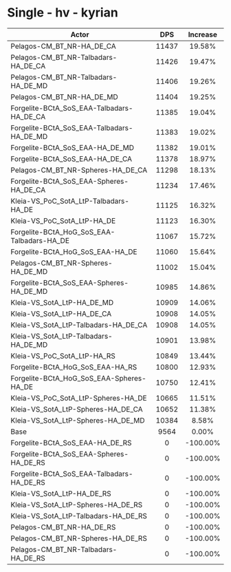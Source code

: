 # Single - hv - kyrian
| Actor | DPS | Increase |
|---|:---:|:---:|
|Pelagos-CM_BT_NR-HA_DE_CA|11437|19.58%|
|Pelagos-CM_BT_NR-Talbadars-HA_DE_CA|11426|19.47%|
|Pelagos-CM_BT_NR-Talbadars-HA_DE_MD|11406|19.26%|
|Pelagos-CM_BT_NR-HA_DE_MD|11404|19.25%|
|Forgelite-BCtA_SoS_EAA-Talbadars-HA_DE_CA|11385|19.04%|
|Forgelite-BCtA_SoS_EAA-Talbadars-HA_DE_MD|11383|19.02%|
|Forgelite-BCtA_SoS_EAA-HA_DE_MD|11382|19.01%|
|Forgelite-BCtA_SoS_EAA-HA_DE_CA|11378|18.97%|
|Pelagos-CM_BT_NR-Spheres-HA_DE_CA|11298|18.13%|
|Forgelite-BCtA_SoS_EAA-Spheres-HA_DE_CA|11234|17.46%|
|Kleia-VS_PoC_SotA_LtP-Talbadars-HA_DE|11125|16.32%|
|Kleia-VS_PoC_SotA_LtP-HA_DE|11123|16.30%|
|Forgelite-BCtA_HoG_SoS_EAA-Talbadars-HA_DE|11067|15.72%|
|Forgelite-BCtA_HoG_SoS_EAA-HA_DE|11060|15.64%|
|Pelagos-CM_BT_NR-Spheres-HA_DE_MD|11002|15.04%|
|Forgelite-BCtA_SoS_EAA-Spheres-HA_DE_MD|10985|14.86%|
|Kleia-VS_SotA_LtP-HA_DE_MD|10909|14.06%|
|Kleia-VS_SotA_LtP-HA_DE_CA|10908|14.05%|
|Kleia-VS_SotA_LtP-Talbadars-HA_DE_CA|10908|14.05%|
|Kleia-VS_SotA_LtP-Talbadars-HA_DE_MD|10901|13.98%|
|Kleia-VS_PoC_SotA_LtP-HA_RS|10849|13.44%|
|Forgelite-BCtA_HoG_SoS_EAA-HA_RS|10800|12.93%|
|Forgelite-BCtA_HoG_SoS_EAA-Spheres-HA_DE|10750|12.41%|
|Kleia-VS_PoC_SotA_LtP-Spheres-HA_DE|10665|11.51%|
|Kleia-VS_SotA_LtP-Spheres-HA_DE_CA|10652|11.38%|
|Kleia-VS_SotA_LtP-Spheres-HA_DE_MD|10384|8.58%|
|Base|9564|0.00%|
|Forgelite-BCtA_SoS_EAA-HA_DE_RS|0|-100.00%|
|Forgelite-BCtA_SoS_EAA-Spheres-HA_DE_RS|0|-100.00%|
|Forgelite-BCtA_SoS_EAA-Talbadars-HA_DE_RS|0|-100.00%|
|Kleia-VS_SotA_LtP-HA_DE_RS|0|-100.00%|
|Kleia-VS_SotA_LtP-Spheres-HA_DE_RS|0|-100.00%|
|Kleia-VS_SotA_LtP-Talbadars-HA_DE_RS|0|-100.00%|
|Pelagos-CM_BT_NR-HA_DE_RS|0|-100.00%|
|Pelagos-CM_BT_NR-Spheres-HA_DE_RS|0|-100.00%|
|Pelagos-CM_BT_NR-Talbadars-HA_DE_RS|0|-100.00%|
